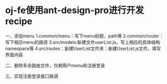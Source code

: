 # oj-fe使用ant-design-pro进行开发recipe

一、添加menu
1.common/menu：写下menu标题，path等
2.common/router：写下相应menu的路径
3.src/models:新建文件userList.js，写上相应的具体结构namespace等
4.src/routes：新建UserList文件夹：新建UserList.js文件，填写界面内容


二、删除多余路由文件，仅剩用户menu和注册登录

三、实现注册登录接口联调